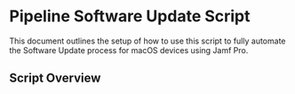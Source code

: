 # Pipeline Software Update Script

This document outlines the setup of how to use this script to fully automate the Software Update process for macOS devices using Jamf Pro.

## Script Overview

